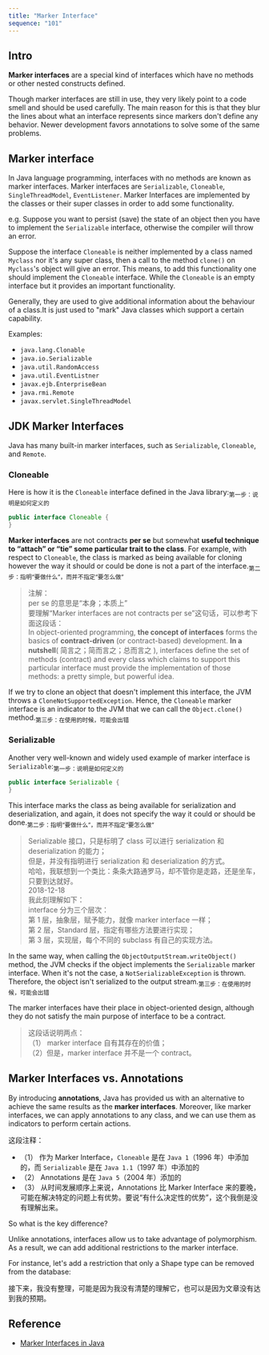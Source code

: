 ```yaml
---
title: "Marker Interface"
sequence: "101"
---
```



## Intro

**Marker interfaces** are a special kind of interfaces which have no methods or other nested constructs defined.

Though marker interfaces are still in use, they very likely point to a code smell and should be used carefully. The main reason for this is that they blur the lines about what an interface represents since markers don't define any behavior. Newer development favors annotations to solve some of the same problems.

## Marker interface

In Java language programming, interfaces with no methods are known as marker interfaces. Marker interfaces are `Serializable`, `Cloneable`, `SingleThreadModel`, `EventListener`. Marker Interfaces are implemented by the classes or their super classes in order to add some functionality.

e.g. Suppose you want to persist (save) the state of an object then you have to implement the `Serializable` interface, otherwise the compiler will throw an error.

Suppose the interface `Cloneable` is neither implemented by a class named `Myclass` nor it's any super class, then a call to the method `clone()` on `Myclass`'s object will give an error. This means, to add this functionality one should implement the `Cloneable` interface. While the `Cloneable` is an empty interface but it provides an important functionality.

Generally, they are used to give additional information about the behaviour of a class.It is just used to "mark" Java classes which support a certain capability.

Examples:

- `java.lang.Clonable`
- `java.io.Serializable`
- `java.util.RandomAccess`
- `java.util.EventListner`
- `javax.ejb.EnterpriseBean`
- `java.rmi.Remote`
- `javax.servlet.SingleThreadModel`

## JDK Marker Interfaces

Java has many built-in marker interfaces, such as `Serializable`, `Cloneable`, and `Remote`.

### Cloneable

Here is how it is the `Cloneable` interface defined in the Java library:<sub>第一步：说明是如何定义的</sub>

```java
public interface Cloneable {
}
```

**Marker interfaces** are not contracts **per se** but somewhat **useful technique to “attach” or “tie” some particular trait to the class**. For example, with respect to `Cloneable`, the class is marked as being available for cloning however the way it should or could be done is not a part of the interface.<sub>第二步：指明“要做什么”，而并不指定“要怎么做”</sub>

> 注解：  
> per se 的意思是“本身；本质上”  
> 要理解“Marker interfaces are not contracts per se”这句话，可以参考下面这段话：  
> In object-oriented programming, **the concept of interfaces** forms the basics of **contract-driven** (or contract-based) development. **In a nutshell**( 简言之；简而言之；总而言之 ), interfaces define the set of methods (contract) and every class which claims to support this particular interface must provide the implementation of those methods: a pretty simple, but powerful idea.

If we try to clone an object that doesn't implement this interface, the JVM throws a `CloneNotSupportedException`. Hence, the `Cloneable` marker interface is an indicator to the JVM that we can call the `Object.clone()` method.<sub>第三步：在使用的时候，可能会出错</sub>

### Serializable

Another very well-known and widely used example of marker interface is `Serializable`:<sub>第一步：说明是如何定义的</sub>

```java
public interface Serializable {
}
```

This interface marks the class as being available for serialization and deserialization, and again, it does not specify the way it could or should be done.<sub>第二步：指明“要做什么”，而并不指定“要怎么做”</sub>

> Serializable 接口，只是标明了 class 可以进行 serialization 和 deserialization 的能力；  
> 但是，并没有指明进行 serialization 和 deserialization 的方式。  
> 哈哈，我联想到一个类比：条条大路通罗马，却不管你是走路，还是坐车，只要到达就好。  
> 2018-12-18  
> 我此刻理解如下：  
> interface 分为三个层次：  
> 第 1 层，抽象层，赋予能力，就像 marker interface 一样；  
> 第 2 层，Standard 层，指定有哪些方法要进行实现；  
> 第 3 层，实现层，每个不同的 subclass 有自己的实现方法。

In the same way, when calling the `ObjectOutputStream.writeObject()` method, the JVM checks if the object implements the `Serializable` marker interface. When it's not the case, a `NotSerializableException` is thrown. Therefore, the object isn't serialized to the output stream.<sub>第三步：在使用的时候，可能会出错</sub>

The marker interfaces have their place in object-oriented design, although they do not satisfy the main purpose of interface to be a contract.

> 这段话说明两点：  
> （1） marker interface 自有其存在的价值；  
> （2）但是，marker interface 并不是一个 contract。

## Marker Interfaces vs. Annotations

By introducing **annotations**, Java has provided us with an alternative to achieve the same results as the **marker interfaces**. Moreover, like marker interfaces, we can apply annotations to any class, and we can use them as indicators to perform certain actions.

这段注释：

- （1） 作为 Marker Interface，`Cloneable` 是在 `Java 1`（1996 年）中添加的，而 `Serializable` 是在 `Java 1.1`（1997 年）中添加的
- （2） Annotations 是在 `Java 5`（2004 年）添加的
- （3） 从时间发展顺序上来说，Annotations 比 Marker Interface 来的要晚，可能在解决特定的问题上有优势。要说“有什么决定性的优势”，这个我倒是没有理解出来。

So what is the key difference?

Unlike annotations, interfaces allow us to take advantage of polymorphism. As a result, we can add additional restrictions to the marker interface.

For instance, let's add a restriction that only a Shape type can be removed from the database:

接下来，我没有整理，可能是因为我没有清楚的理解它，也可以是因为文章没有达到我的预期。

## Reference

- [Marker Interfaces in Java](https://www.baeldung.com/java-marker-interfaces)
